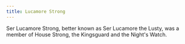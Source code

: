 ```yaml
---
title: Lucamore Strong
---
```


Ser Lucamore Strong, better known as Ser Lucamore the Lusty, was a member of House Strong, the Kingsguard and the Night's Watch.


